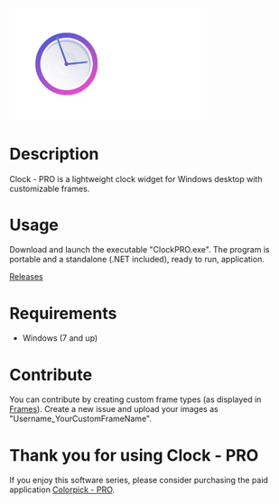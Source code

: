 <img src="https://raw.githubusercontent.com/jetspiking/ClockPRO/main/Press/Title.png" Width="350">

# Description
Clock - PRO is a lightweight clock widget for Windows desktop with customizable frames.

# Usage
Download and launch the executable "ClockPRO.exe". The program is portable and a standalone (.NET included), ready to run, application.

[Releases](https://github.com/jetspiking/ClockPRO/releases)

# Requirements
- Windows (7 and up)

# Contribute
You can contribute by creating custom frame types (as displayed in [Frames](https://github.com/jetspiking/ClockPRO/Frames)). Create a new issue and upload your images as "Username_YourCustomFrameName".

# Thank you for using Clock - PRO
If you enjoy this software series, please consider purchasing the paid application [Colorpick - PRO](https://store.steampowered.com/app/1388790/Colorpick__PRO).
